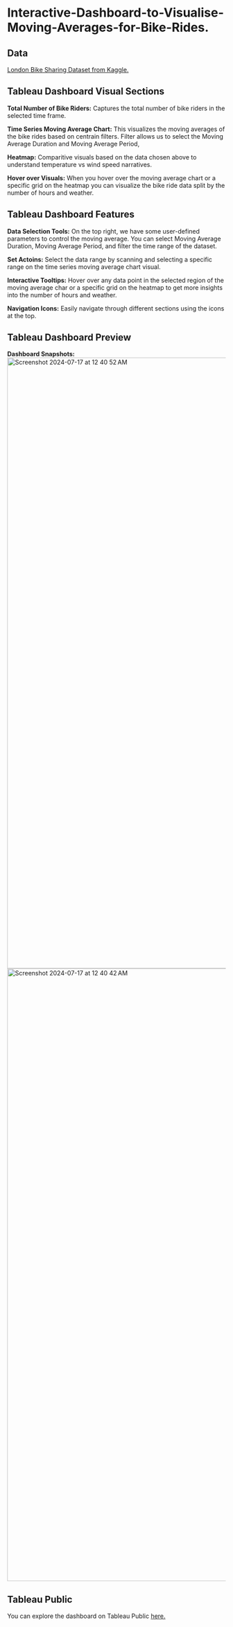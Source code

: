 # Interactive-Dashboard-to-Visualise-Moving-Averages-for-Bike-Rides.

## Data
[London Bike Sharing Dataset from Kaggle.](https://www.kaggle.com/datasets/hmavrodiev/london-bike-sharing-dataset)

## Tableau Dashboard Visual Sections
**Total Number of Bike Riders:** Captures the total number of bike riders in the selected time frame.

**Time Series Moving Average Chart:** This visualizes the moving averages of the bike rides based on centrain filters. Filter allows us to select the Moving Average Duration and Moving Average Period,

**Heatmap:** Comparitive visuals based on the data chosen above to understand temperature vs wind speed narratives.

**Hover over Visuals:** When you hover over the moving average chart or a specific grid on the heatmap you can visualize the bike ride data split by the number of hours and weather.

## Tableau Dashboard Features

**Data Selection Tools:** On the top right, we have some user-defined parameters to control the moving average. You can select Moving Average Duration, Moving Average Period, and filter the time range of the dataset.

**Set Actoins:** Select the data range by scanning and selecting a specific range on the time series moving average chart visual.

**Interactive Tooltips:** Hover over any data point in the selected region of the moving average char or a specific grid on the heatmap to get more insights into the number of hours and weather.

**Navigation Icons:** Easily navigate through different sections using the icons at the top.

## Tableau Dashboard Preview
**Dashboard Snapshots:**
<img width="1410" alt="Screenshot 2024-07-17 at 12 40 52 AM" src="https://github.com/user-attachments/assets/c76394da-a27e-4562-a74b-221b4b9697bd">
<img width="1414" alt="Screenshot 2024-07-17 at 12 40 42 AM" src="https://github.com/user-attachments/assets/0d467ca7-b544-4dcc-a97a-5d6b98a35793">


## Tableau Public
You can explore the dashboard on Tableau Public [here.](https://public.tableau.com/app/profile/praneeth.kruthiventi/viz/InteractiveDashboardtoVisualiseMovingAveragesforBikeRides_/Dashboard1)

